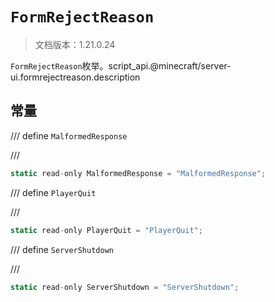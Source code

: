 # `FormRejectReason`

> 文档版本：1.21.0.24

`FormRejectReason`枚举。script_api.@minecraft/server-ui.formrejectreason.description

## 常量

/// define
`MalformedResponse`


///

```js
static read-only MalformedResponse = "MalformedResponse";
```


/// define
`PlayerQuit`


///

```js
static read-only PlayerQuit = "PlayerQuit";
```


/// define
`ServerShutdown`


///

```js
static read-only ServerShutdown = "ServerShutdown";
```

